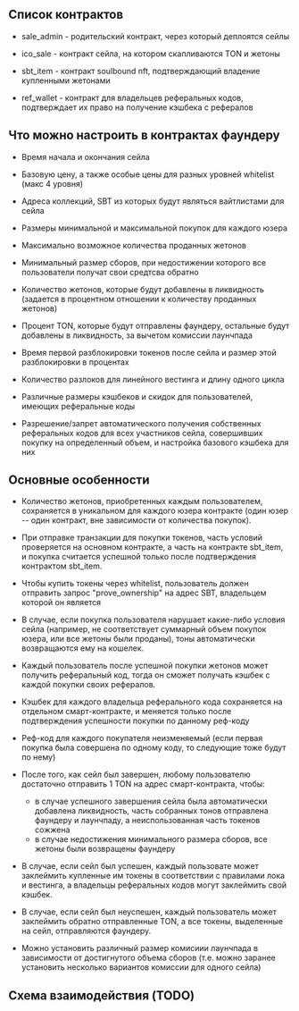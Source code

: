 ## Список контрактов
- sale_admin - родительский контракт, через который деплоятся сейлы

- ico_sale - контракт сейла, на котором скапливаются TON и жетоны

- sbt_item - контракт soulbound nft, подтверждающий владение купленными жетонами

- ref_wallet - контракт для владельцев реферальных кодов, подтверждает их право на получение кэшбека с рефералов

## Что можно настроить в контрактах фаундеру
- Время начала и окончания сейла

- Базовую цену, а также особые цены для разных уровней whitelist (макс 4 уровня)

- Адреса коллекций, SBT из которых будут являться вайтлистами для сейла

- Размеры минимальной и максимальной покупок для каждого юзера

- Максимально возможное количества проданных жетонов

- Минимальный размер сборов, при недостижении которого все пользователи получат свои средтсва обратно 

- Количество жетонов, которые будут добавлены в ликвидность (задается в процентном отношении к количеству проданных жетонов)

- Процент TON, которые будут отправлены фаундеру, остальные будут добавлены в ликвидность, за вычетом комиссии лаунчпада

- Время первой разблокировки токенов после сейла и размер этой разблокировки в процентах

- Количество разлоков для линейного вестинга и длину одного цикла

- Различные размеры кэшбеков и скидок для пользователей, имеющих реферальные коды

- Разрешение/запрет автоматического получения собственных реферальных кодов для всех участников сейла, совершивших покупку на определенный объем, и настройка базового кэшбека для них

## Основные особенности
- Количество жетонов, приобретенных каждым пользователем, сохраняется в уникальном для каждого юзера контракте (один юзер -- один контракт, вне зависимости от количества покупок).

- При отправке транзакции для покупки токенов, часть условий проверяется на основном контракте, а часть на контракте sbt_item, и покупка считается успешной только после подтверждения контрактом sbt_item.

- Чтобы купить токены через whitelist, пользователь должен отправить запрос "prove_ownership" на адрес SBT, владельцем которой он является

- В случае, если покупка пользователя нарушает какие-либо условия сейла (например, не соответствует суммарный объем покупок юзера, или все жетоны были проданы), тоны автоматически возвращаются ему на кошелек.

- Каждый пользователь после успешной покупки жетонов может получить реферальный код, тогда он сможет получать кэшбек с каждой покупки своих рефералов.

- Кэшбек для каждого владельца реферального кода сохраняется на отдельном смарт-контракте, и меняется только после подтверждения успешности покупки по данному реф-коду

- Реф-код для каждого покупателя неизменяемый (если первая покупка была совершена по одному коду, то следующие тоже будут по нему)

- После того, как сейл был завершен, любому пользователю достаточно отправить 1 TON на адрес смарт-контракта, чтобы:
    * в случае успешного завершения сейла была автоматически добавлена ликвидность, часть собранных тонов отправлена фаундеру и лаунчпаду, а неиспользованная часть токенов сожжена
    * в случае недостижения минимального размера сборов, все жетоны были возвращены фаундеру

- В случае, если сейл был успешен, каждый пользовате может заклеймить купленные им токены в соответствии с правилами лока и вестинга, а владельцы реферальных кодов могут заклеймить свой кэшбек.

- В случае, если сейл был неуспешен, каждый пользователь может заклеймить обратно отправленные TON, а все токены, выделенные на сейл, отправляются фаундеру.

- Можно установить различный размер комисиии лаунчпада в зависимости от достигнутого объема сборов (т.е. можно заранее установить несколько вариантов комиссии для одного сейла)

## Схема взаимодействия (TODO)